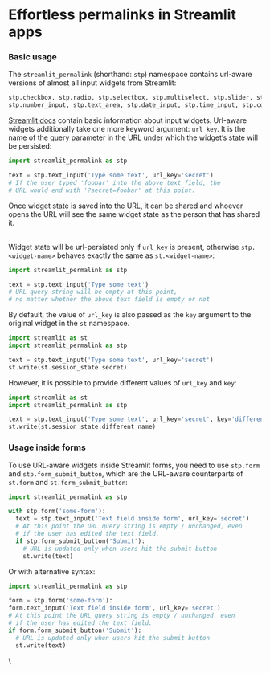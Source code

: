 # Effortless permalinks in Streamlit apps

### Basic usage

The `streamlit_permalink` (shorthand: `stp`) namespace contains url-aware versions of almost all input widgets from Streamlit:

```python
stp.checkbox, stp.radio, stp.selectbox, stp.multiselect, stp.slider, stp.select_slider, stp.text_input
stp.number_input, stp.text_area, stp.date_input, stp.time_input, stp.color_picker, stp.form_submit_button
```

[Streamlit docs](https://docs.streamlit.io/library/api-reference/widgets) contain basic information about input widgets. Url-aware widgets additionally take one more keyword argument: `url_key`. It is the name of the query parameter in the URL under which the widget’s state will be persisted:

```python
import streamlit_permalink as stp

text = stp.text_input('Type some text', url_key='secret')
# If the user typed 'foobar' into the above text field, the
# URL would end with '?secret=foobar' at this point.
```

Once widget state is saved into the URL, it can be shared and whoever opens the URL will see the same widget state as the person that has shared it.

\
Widget state will be url-persisted only if `url_key` is present, otherwise `stp.<widget-name>` behaves exactly the same as `st.<widget-name>`:

```python
import streamlit_permalink as stp

text = stp.text_input('Type some text')
# URL query string will be empty at this point,
# no matter whether the above text field is empty or not
```

By default, the value of `url_key` is also passed as the `key` argument to the original widget in the `st` namespace.

```python
import streamlit as st
import streamlit_permalink as stp

text = stp.text_input('Type some text', url_key='secret')
st.write(st.session_state.secret)
```

However, it is possible to provide different values of `url_key` and `key`:

```python
import streamlit as st
import streamlit_permalink as stp

text = stp.text_input('Type some text', url_key='secret', key='different_name')
st.write(st.session_state.different_name)
```

### Usage inside forms

To use URL-aware widgets inside Streamlit forms, you need to use `stp.form` and `stp.form_submit_button`, which are the URL-aware counterparts of `st.form` and `st.form_submit_button`:

```python
import streamlit_permalink as stp

with stp.form('some-form'):
  text = stp.text_input('Text field inside form', url_key='secret')
  # At this point the URL query string is empty / unchanged, even
  # if the user has edited the text field.
  if stp.form_submit_button('Submit'):
    # URL is updated only when users hit the submit button
    st.write(text)
```

Or with alternative syntax:

```python
import streamlit_permalink as stp

form = stp.form('some-form'):
form.text_input('Text field inside form', url_key='secret')
# At this point the URL query string is empty / unchanged, even
# if the user has edited the text field.
if form.form_submit_button('Submit'):
  # URL is updated only when users hit the submit button
  st.write(text)
```

\
